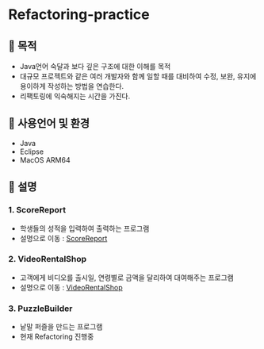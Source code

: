 # Refactoring-practice

## 📌 목적
- Java언어 숙달과 보다 깊은 구조에 대한 이해를 목적
- 대규모 프로젝트와 같은 여러 개발자와 함께 일할 때를 대비하여 수정, 보완, 유지에 용이하게 작성하는 방법을 연습한다.
- 리팩토링에 익숙해지는 시간을 가진다.

## 📌 사용언어 및 환경
- Java
- Eclipse
- MacOS ARM64 

## 📌 설명
### 1. ScoreReport
- 학생들의 성적을 입력하여 출력하는 프로그램
- 설명으로 이동 : [ScoreReport](https://github.com/Tigerfriend1/Refactoring-practice/tree/main/ScoreReport)

### 2. VideoRentalShop
- 고객에게 비디오를 출시일, 연령별로 금액을 달리하여 대여해주는 프로그램
- 설명으로 이동 : [VideoRentalShop](https://github.com/Tigerfriend1/Refactoring-practice/tree/main/VideoRentalShop)


### 3. PuzzleBuilder
- 낱말 퍼즐을 만드는 프로그램
- 현재 Refactoring 진행중
